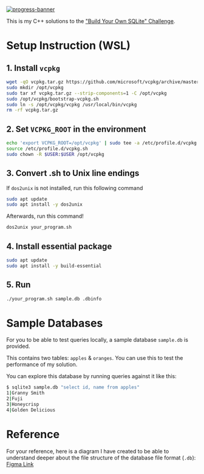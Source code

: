 [![progress-banner](https://backend.codecrafters.io/progress/sqlite/b5df31dd-03cf-4a85-9ba3-9676008586bd)](https://app.codecrafters.io/users/kenpegrasio?r=2qF)

This is my C++ solutions to the
["Build Your Own SQLite" Challenge](https://codecrafters.io/challenges/sqlite).

# Setup Instruction (WSL)

## 1. Install `vcpkg`

```bash
wget -qO vcpkg.tar.gz https://github.com/microsoft/vcpkg/archive/master.tar.gz
sudo mkdir /opt/vcpkg
sudo tar xf vcpkg.tar.gz --strip-components=1 -C /opt/vcpkg
sudo /opt/vcpkg/bootstrap-vcpkg.sh
sudo ln -s /opt/vcpkg/vcpkg /usr/local/bin/vcpkg
rm -rf vcpkg.tar.gz
```

## 2. Set `VCPKG_ROOT` in the environment

```bash
echo 'export VCPKG_ROOT=/opt/vcpkg' | sudo tee -a /etc/profile.d/vcpkg.sh
source /etc/profile.d/vcpkg.sh
sudo chown -R $USER:$USER /opt/vcpkg
```

## 3. Convert .sh to Unix line endings

If `dos2unix` is not installed, run this following command

```bash
sudo apt update
sudo apt install -y dos2unix
```

Afterwards, run this command!

```bash
dos2unix your_program.sh
```

## 4. Install essential package

```bash
sudo apt update
sudo apt install -y build-essential
```

## 5. Run

```bash
./your_program.sh sample.db .dbinfo
```

# Sample Databases

For you to be able to test queries locally, a sample database `sample.db` is provided.

This contains two tables: `apples` & `oranges`. You can use this to test the performance of my solution.

You can explore this database by running queries against it like this:

```sh
$ sqlite3 sample.db "select id, name from apples"
1|Granny Smith
2|Fuji
3|Honeycrisp
4|Golden Delicious
```

# Reference

For your reference, here is a diagram I have created to be able to understand deeper about the file structure of the database file format (`.db`): [Figma Link]("https://www.figma.com/design/kkQyrF3yz3h0QJoG6EV2np/SQLite-File-Structure")
